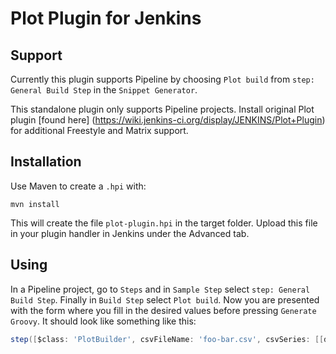 # Plot Plugin for Jenkins

## Support
Currently this plugin supports Pipeline by choosing `Plot build` from `step: General Build Step` in the `Snippet Generator`.

This standalone plugin only supports Pipeline projects. Install original Plot plugin [found here] (https://wiki.jenkins-ci.org/display/JENKINS/Plot+Plugin) for additional Freestyle and Matrix support.

## Installation
Use Maven to create a `.hpi` with:
```
mvn install
```
This will create the file `plot-plugin.hpi` in the target folder. Upload this file in your plugin handler in Jenkins under the Advanced tab.

## Using
In a Pipeline project, go to `Steps` and in `Sample Step` select `step: General Build Step`. Finally in `Build Step` select `Plot build`. Now you are presented with the form where you fill in the desired values before pressing `Generate Groovy`. It should look like something like this:
```groovy
step([$class: 'PlotBuilder', csvFileName: 'foo-bar.csv', csvSeries: [[displayTableFlag: false, exclusionValues: '', file: 'data.plot', inclusionFlag: 'OFF', url: '']], exclZero: false, group: 'Group1', keepRecords: false, logarithmic: false, numBuilds: '30', style: 'line', title: 'Title2', useDescr: false, yaxis: 'Sample', yaxisMaximum: '', yaxisMinimum: ''])
```